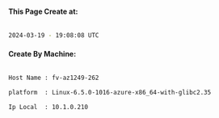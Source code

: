 
   
#### This Page Create at:

```bash

2024-03-19 - 19:08:08 UTC

```

#### Create By Machine:

```bash

Host Name : fv-az1249-262

platform  : Linux-6.5.0-1016-azure-x86_64-with-glibc2.35

Ip Local  : 10.1.0.210

```

